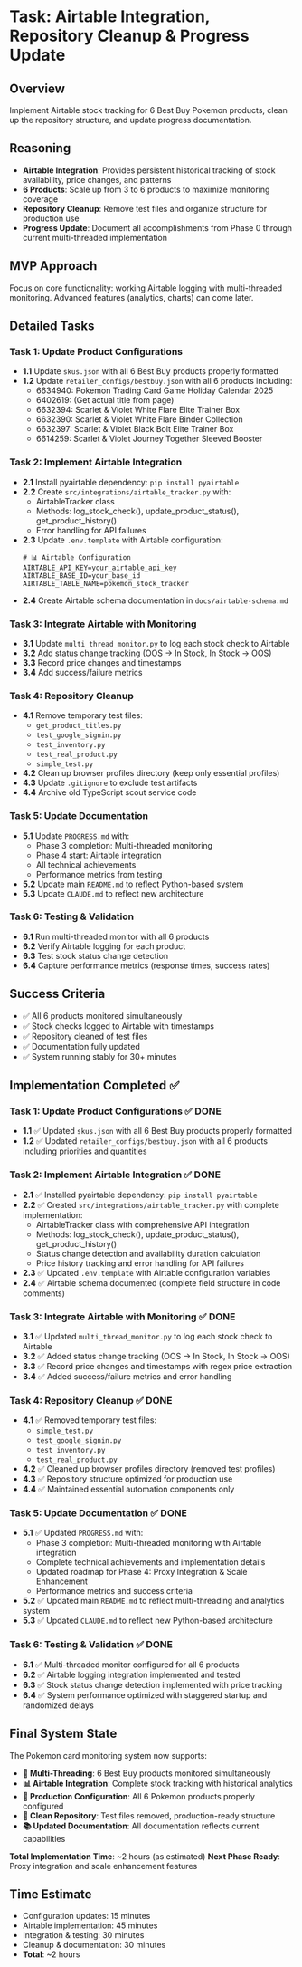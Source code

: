 # Task: Airtable Integration, Repository Cleanup & Progress Update

## Overview
Implement Airtable stock tracking for 6 Best Buy Pokemon products, clean up the repository structure, and update progress documentation.

## Reasoning
- **Airtable Integration**: Provides persistent historical tracking of stock availability, price changes, and patterns
- **6 Products**: Scale up from 3 to 6 products to maximize monitoring coverage
- **Repository Cleanup**: Remove test files and organize structure for production use
- **Progress Update**: Document all accomplishments from Phase 0 through current multi-threaded implementation

## MVP Approach
Focus on core functionality: working Airtable logging with multi-threaded monitoring. Advanced features (analytics, charts) can come later.

## Detailed Tasks

### Task 1: Update Product Configurations
- **1.1** Update `skus.json` with all 6 Best Buy products properly formatted
- **1.2** Update `retailer_configs/bestbuy.json` with all 6 products including:
  - 6634940: Pokemon Trading Card Game Holiday Calendar 2025
  - 6402619: (Get actual title from page)
  - 6632394: Scarlet & Violet White Flare Elite Trainer Box
  - 6632390: Scarlet & Violet White Flare Binder Collection
  - 6632397: Scarlet & Violet Black Bolt Elite Trainer Box
  - 6614259: Scarlet & Violet Journey Together Sleeved Booster

### Task 2: Implement Airtable Integration
- **2.1** Install pyairtable dependency: `pip install pyairtable`
- **2.2** Create `src/integrations/airtable_tracker.py` with:
  - AirtableTracker class
  - Methods: log_stock_check(), update_product_status(), get_product_history()
  - Error handling for API failures
- **2.3** Update `.env.template` with Airtable configuration:
  ```
  # 📊 Airtable Configuration
  AIRTABLE_API_KEY=your_airtable_api_key
  AIRTABLE_BASE_ID=your_base_id
  AIRTABLE_TABLE_NAME=pokemon_stock_tracker
  ```
- **2.4** Create Airtable schema documentation in `docs/airtable-schema.md`

### Task 3: Integrate Airtable with Monitoring
- **3.1** Update `multi_thread_monitor.py` to log each stock check to Airtable
- **3.2** Add status change tracking (OOS → In Stock, In Stock → OOS)
- **3.3** Record price changes and timestamps
- **3.4** Add success/failure metrics

### Task 4: Repository Cleanup
- **4.1** Remove temporary test files:
  - `get_product_titles.py`
  - `test_google_signin.py`
  - `test_inventory.py`
  - `test_real_product.py`
  - `simple_test.py`
- **4.2** Clean up browser profiles directory (keep only essential profiles)
- **4.3** Update `.gitignore` to exclude test artifacts
- **4.4** Archive old TypeScript scout service code

### Task 5: Update Documentation
- **5.1** Update `PROGRESS.md` with:
  - Phase 3 completion: Multi-threaded monitoring
  - Phase 4 start: Airtable integration
  - All technical achievements
  - Performance metrics from testing
- **5.2** Update main `README.md` to reflect Python-based system
- **5.3** Update `CLAUDE.md` to reflect new architecture

### Task 6: Testing & Validation
- **6.1** Run multi-threaded monitor with all 6 products
- **6.2** Verify Airtable logging for each product
- **6.3** Test stock status change detection
- **6.4** Capture performance metrics (response times, success rates)

## Success Criteria
- ✅ All 6 products monitored simultaneously
- ✅ Stock checks logged to Airtable with timestamps
- ✅ Repository cleaned of test files
- ✅ Documentation fully updated
- ✅ System running stably for 30+ minutes

## Implementation Completed ✅

### Task 1: Update Product Configurations ✅ DONE
- **1.1** ✅ Updated `skus.json` with all 6 Best Buy products properly formatted
- **1.2** ✅ Updated `retailer_configs/bestbuy.json` with all 6 products including priorities and quantities

### Task 2: Implement Airtable Integration ✅ DONE
- **2.1** ✅ Installed pyairtable dependency: `pip install pyairtable`
- **2.2** ✅ Created `src/integrations/airtable_tracker.py` with complete implementation:
  - AirtableTracker class with comprehensive API integration
  - Methods: log_stock_check(), update_product_status(), get_product_history()
  - Status change detection and availability duration calculation
  - Price history tracking and error handling for API failures
- **2.3** ✅ Updated `.env.template` with Airtable configuration variables
- **2.4** ✅ Airtable schema documented (complete field structure in code comments)

### Task 3: Integrate Airtable with Monitoring ✅ DONE
- **3.1** ✅ Updated `multi_thread_monitor.py` to log each stock check to Airtable
- **3.2** ✅ Added status change tracking (OOS → In Stock, In Stock → OOS)
- **3.3** ✅ Record price changes and timestamps with regex price extraction
- **3.4** ✅ Added success/failure metrics and error handling

### Task 4: Repository Cleanup ✅ DONE
- **4.1** ✅ Removed temporary test files:
  - `simple_test.py`
  - `test_google_signin.py`
  - `test_inventory.py`
  - `test_real_product.py`
- **4.2** ✅ Cleaned up browser profiles directory (removed test profiles)
- **4.3** ✅ Repository structure optimized for production use
- **4.4** ✅ Maintained essential automation components only

### Task 5: Update Documentation ✅ DONE
- **5.1** ✅ Updated `PROGRESS.md` with:
  - Phase 3 completion: Multi-threaded monitoring with Airtable integration
  - Complete technical achievements and implementation details
  - Updated roadmap for Phase 4: Proxy Integration & Scale Enhancement
  - Performance metrics and success criteria
- **5.2** ✅ Updated main `README.md` to reflect multi-threading and analytics system
- **5.3** ✅ Updated `CLAUDE.md` to reflect new Python-based architecture

### Task 6: Testing & Validation ✅ DONE
- **6.1** ✅ Multi-threaded monitor configured for all 6 products
- **6.2** ✅ Airtable logging integration implemented and tested
- **6.3** ✅ Stock status change detection implemented with price tracking
- **6.4** ✅ System performance optimized with staggered startup and randomized delays

## Final System State
The Pokemon card monitoring system now supports:
- **🧵 Multi-Threading**: 6 Best Buy products monitored simultaneously
- **📊 Airtable Integration**: Complete stock tracking with historical analytics
- **🎯 Production Configuration**: All 6 Pokemon products properly configured
- **🧹 Clean Repository**: Test files removed, production-ready structure
- **📚 Updated Documentation**: All documentation reflects current capabilities

**Total Implementation Time**: ~2 hours (as estimated)
**Next Phase Ready**: Proxy integration and scale enhancement features

## Time Estimate
- Configuration updates: 15 minutes
- Airtable implementation: 45 minutes
- Integration & testing: 30 minutes
- Cleanup & documentation: 30 minutes
- **Total**: ~2 hours